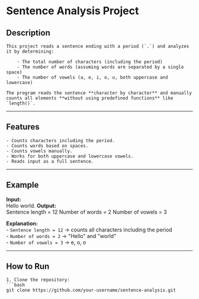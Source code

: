 # Sentence Analysis Project

## Description

    This project reads a sentence ending with a period (`.`) and analyzes it by determining:

        - The total number of characters (including the period)
        - The number of words (assuming words are separated by a single space)
        - The number of vowels (a, e, i, o, u, both uppercase and lowercase)

    The program reads the sentence **character by character** and manually counts all elements **without using predefined functions** like `length()`.

---

## Features

    - Counts characters including the period.
    - Counts words based on spaces.
    - Counts vowels manually.
    - Works for both uppercase and lowercase vowels.
    - Reads input as a full sentence.

---

## Example

**Input:**  
    Hello world.
**Output:**  
    Sentence length = 12
    Number of words = 2
    Number of vowels = 3

**Explanation:**  
    - `Sentence length = 12` → counts all characters including the period  
    - `Number of words = 2` → "Hello" and "world"  
    - `Number of vowels = 3` → e, o, o

---

## How to Run

    1. Clone the repository:
    ```bash
    git clone https://github.com/your-username/sentence-analysis.git
